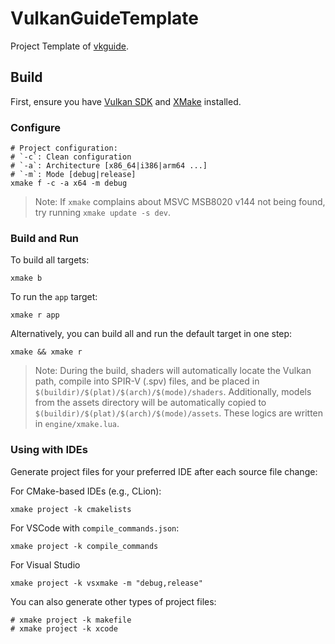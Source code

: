 # VulkanGuideTemplate

Project Template of [vkguide](https://vkguide.dev/).

## Build

First, ensure you have [Vulkan SDK](https://vulkan.lunarg.com/) and [XMake](https://xmake.io/#/guide/installation) installed.

### Configure

```shell
# Project configuration:
# `-c`: Clean configuration
# `-a`: Architecture [x86_64|i386|arm64 ...]
# `-m`: Mode [debug|release]
xmake f -c -a x64 -m debug
```

> Note: If `xmake` complains about MSVC MSB8020 v144 not being found, try running `xmake update -s dev`.

### Build and Run

To build all targets:

```shell
xmake b
```

To run the `app` target:

```shell
xmake r app
```

Alternatively, you can build all and run the default target in one step:

```shell
xmake && xmake r
```

> Note: During the build, shaders will automatically locate the Vulkan path, compile into SPIR-V (.spv) files, and be placed in `$(buildir)/$(plat)/$(arch)/$(mode)/shaders`. Additionally, models from the assets directory will be automatically copied to `$(buildir)/$(plat)/$(arch)/$(mode)/assets`. These logics are written in `engine/xmake.lua`.

### Using with IDEs

Generate project files for your preferred IDE after each source file change:

For CMake-based IDEs (e.g., CLion):

```shell
xmake project -k cmakelists
```

For VSCode with `compile_commands.json`:

```shell
xmake project -k compile_commands
```

For Visual Studio

```shell
xmake project -k vsxmake -m "debug,release"
```

You can also generate other types of project files:

```shell
# xmake project -k makefile
# xmake project -k xcode
```
